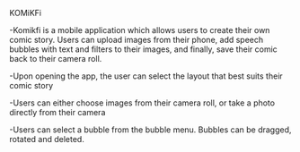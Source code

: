KOMiKFi

-Komikfi is a mobile application which allows users to create their own comic story. Users can upload images from their phone, add speech bubbles with text and filters to their images, and finally, save their comic back to their camera roll.

-Upon opening the app, the user can select the layout that best suits their comic story

-Users can either choose images from their camera roll, or take a photo directly from their camera

-Users can select a bubble from the bubble menu. Bubbles can be dragged, rotated and deleted.

